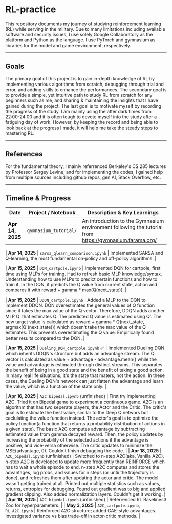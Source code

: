 # RL-practice


This repository documents my journey of studying reinforcement learning (RL) while serving in the military. Due to many limitations including available software and security issues, I use solely Google Collaboratory as the platform and Python as the language. I use PyTorch and gymnasium as libraries for the model and game environment, respectively.

---

## Goals

The primary goal of this project is to gain in-depth knowledge of RL by implementing various algorithms from scratch, debugging through trial and error, and adding skills to enhance the performances. 
The secondary goal is to provide a simple, yet intuitive path to study RL from scratch for any beginners such as me, and sharing & maintaining the insights that I have gained during the project. 
The last goal is to motivate myself by recording the progress of the study. I am mainly using the after dark times from 22:00-24:00 and it is often tough to devote myself into the study after a fatiguing day of work. However, by keeping the record and being able to look back at the progress I made, it will help me take the steady steps to mastering RL.

---

## References

For the fundamental theory, I mainly referrenced Berkeley's CS 285 lectures by Professor Sergey Levine, and for implementing the codes, I gained help from multiple sources including github repos, gen AI, Stack Overflow, etc.

---

## Timeline & Progress

| Date         | Project / Notebook                     | Description & Key Learnings |
|--------------|----------------------------------------|-----------------------------|
| **Apr 14, 2025** | `gymnasium_tutorial/`                  | An introduction to the Gymnasium environment following the tutorial from https://gymnasium.farama.org/ |

| **Apr 14, 2025** | `sarsa_qlearn_comparison.ipynb`        | Implemented SARSA and Q-learning, the most fundamental on-policy and off-policy algorithms. |

| **Apr 15, 2025** | `DQN_cartpole.ipynb`                   | Implemented DQN for cartpole, first time using MLPs for training. Had to refresh basic MLP knowledge/syntax. Understanding how to 
 use MLPs to predict certain functions and how to train it. In the DQN, it predicts the Q value from current state, action and compares it with reward + gamma * max(Q(next_state)). |
 
| **Apr 15, 2025** | `DDQN_cartpole.ipynb`                  | Added a MLP to the DQN to implement DDQN. DQN overestimates the general values of Q function since it takes the max value of the Q vector. Therefore, DDQN adds another MLP Q' that estimates Q. The predicted Q value is estimated using Q'. The new target value is calculated as reward + gamma * Q(next_state, argmax(Q'(next_state))) which doesn't take the max value of the Q estimates. This prevents overestimating the Q value. Empirically found better results compared to the DQN. |

| **Apr 15, 2025** | `Dueling_DQN_cartpole.ipynb`   ✅      | Implemented Dueling DQN which inherits DDQN's structure but adds an advantage stream. The Q vector is calculated as value + advantage - advantage.mean() while the value and advantage is estimated through distinct streams. This separates the benefit of being in a good state and the benefit of taking a good action. In many real life situations, it's the state that maters, not the action. In these cases, the Dueling DQN's network can just flatten the advantage and learn the value, which is a function of the state only. |

| **Apr 16, 2025** | `A2C_bipedal.ipynb` (unfinished)       | First try implementing A2C. Tried it on Bipedal game to experiment a continuous game. A2C is an algorithm that has two seperate players, the Actor and the Critic. The critic's goal is to estimate the best value, similar to the Deep Q networs but caclulating the value function instead. The actor's goal is to optimize the policy function(a function that returns a probability distribution of actions in a given state). The basic A2C computes advantage by subtracting estimated value from gamma decayed reward. Then, the policy updates by increasing the probability of the selected actions if the advantage is positive, and vice-versa otherwise. The critic updates to minimize the MSE(advantage, 0). Couldn't finish debugging the code. |
| **Apr 18, 2025** | `A2C_bipedal.ipynb` (unfinished)       | Switched to n-step A2C(aka. Vanilla A2C). n-step A2C is developed to update more frequently than REINFORCE which has to wait a whole episode to end. n-step A2C computes and stores the advantages, log probs, and values for n steps (or untii the trajectory is done), and refreshes them after updating the actor and critic. The model wasn't getting trained at all. Printed out multiple statistics such as values, returns, entropies for debugging. Found out gradient was to big and applied gradient clipping. Also added normalization layers. Couldn't get it working. |
| **Apr 19, 2025** | `A2C_bipedal.ipynb` (unfinished)       | Referrenced RL Baselines3 Zoo for hyperparameters. |
| **May 3, 2025**  | `A2C_cartpole.ipynb`, `RL_A2C.ipynb`   | Reinforced A2C structure; added GAE-style advantages. Investigated variance vs bias trade-off in actor-critic methods. |





